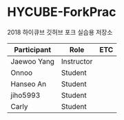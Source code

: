 # HYCUBE-ForkPrac
2018 하이큐브 깃허브 포크 실습용 저장소

| Participant   | Role       | ETC |
|---------------|------------|-----|
| Jaewoo Yang   | Instructor |     |
| Onnoo         | Student    |     |
| Hanseo An     | Student    |     |
| jiho5993      | Student    |     |
| Carly         | Student    |     |
